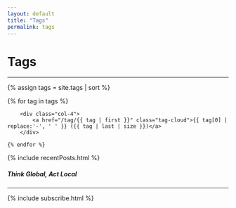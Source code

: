 ```yaml
---
layout: default
title: "Tags"
permalink: tags
---
```


<h1>Tags</h1>

<hr class="blue1 mb-3 mt-1">

{% assign tags = site.tags | sort %}

<div class="row gr-1 mb-3">
    {% for tag in tags %}

        <div class="col-4">
            <a href="/tag/{{ tag | first }}" class="tag-cloud">{{ tag[0] | replace:'-', ' ' }} ({{ tag | last | size }})</a>
        </div>

    {% endfor %}

</div>

{% include recentPosts.html %}

<!-- TODO: appears in two places index.md as well-->
<h5>Think Global, Act Local</h5>
<hr class="blue1 mb-3 mt-1">
{% include subscribe.html %}